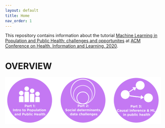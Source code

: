 ```yaml
---
layout: default
title: Home
nav_order: 1
---
```


This repository contains information about the tutorial [Machine Learning in Population and Public Health: challenges and opportunites](https://www.chilconference.org/workshop_b.html) at [ACM Conference on Health, Information and Learning, 2020](https://www.chilconference.org/index.html). 

# OVERVIEW
![tutorial_overview](./Figures/chil_tutorial_overview123.png) 






